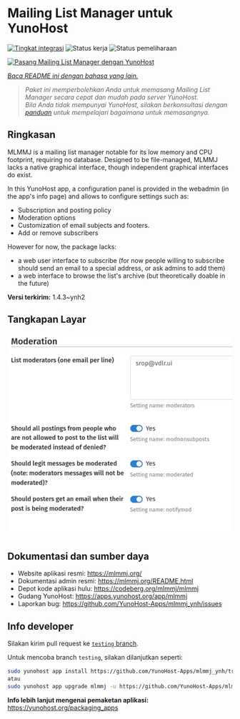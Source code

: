 <!--
N.B.: README ini dibuat secara otomatis oleh <https://github.com/YunoHost/apps/tree/master/tools/readme_generator>
Ini TIDAK boleh diedit dengan tangan.
-->

# Mailing List Manager untuk YunoHost

[![Tingkat integrasi](https://dash.yunohost.org/integration/mlmmj.svg)](https://ci-apps.yunohost.org/ci/apps/mlmmj/) ![Status kerja](https://ci-apps.yunohost.org/ci/badges/mlmmj.status.svg) ![Status pemeliharaan](https://ci-apps.yunohost.org/ci/badges/mlmmj.maintain.svg)

[![Pasang Mailing List Manager dengan YunoHost](https://install-app.yunohost.org/install-with-yunohost.svg)](https://install-app.yunohost.org/?app=mlmmj)

*[Baca README ini dengan bahasa yang lain.](./ALL_README.md)*

> *Paket ini memperbolehkan Anda untuk memasang Mailing List Manager secara cepat dan mudah pada server YunoHost.*  
> *Bila Anda tidak mempunyai YunoHost, silakan berkonsultasi dengan [panduan](https://yunohost.org/install) untuk mempelajari bagaimana untuk memasangnya.*

## Ringkasan

MLMMJ is a mailing list manager notable for its low memory and CPU footprint, requiring no database. Designed to be file-managed, MLMMJ lacks a native graphical interface, though independent graphical interfaces do exist.

In this YunoHost app, a configuration panel is provided in the webadmin (in the app's info page) and allows to configure settings such as:
- Subscription and posting policy
- Moderation options
- Customization of email subjects and footers.
- Add or remove subscribers

However for now, the package lacks:
- a web user interface to subscribe (for now people willing to subscribe should send an email to a special address, or ask admins to add them) 
- a web interface to browse the list's archive (but theoretically doable in the future)


**Versi terkirim:** 1.4.3~ynh2

## Tangkapan Layar

![Tangkapan Layar pada Mailing List Manager](./doc/screenshots/panel.png)

## Dokumentasi dan sumber daya

- Website aplikasi resmi: <https://mlmmj.org/>
- Dokumentasi admin resmi: <https://mlmmj.org/README.html>
- Depot kode aplikasi hulu: <https://codeberg.org/mlmmj/mlmmj>
- Gudang YunoHost: <https://apps.yunohost.org/app/mlmmj>
- Laporkan bug: <https://github.com/YunoHost-Apps/mlmmj_ynh/issues>

## Info developer

Silakan kirim pull request ke [`testing` branch](https://github.com/YunoHost-Apps/mlmmj_ynh/tree/testing).

Untuk mencoba branch `testing`, silakan dilanjutkan seperti:

```bash
sudo yunohost app install https://github.com/YunoHost-Apps/mlmmj_ynh/tree/testing --debug
atau
sudo yunohost app upgrade mlmmj -u https://github.com/YunoHost-Apps/mlmmj_ynh/tree/testing --debug
```

**Info lebih lanjut mengenai pemaketan aplikasi:** <https://yunohost.org/packaging_apps>
